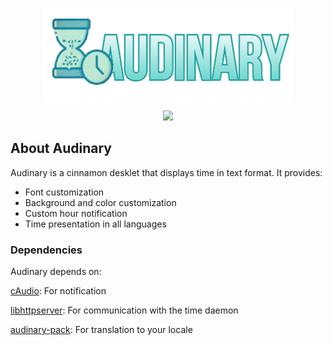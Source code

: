 <p align="center">
  <img align="center" src="https://github.com/zenon8adams/audinary/blob/master/icon.png" alt="screenshot"/>
</p>

<p align="center">
  <a title="Crowdin" target="_blank" href="https://crowdin.com/project/audinary"><img src="https://badges.crowdin.net/audinary/localized.svg"></a>
</p>

## About Audinary

Audinary is a cinnamon desklet that displays time in text format. It provides:

<ul>
<li>Font customization</li>
<li>Background and color customization</li>
<li>Custom hour notification</li>
<li>Time presentation in all languages</li>
</ul>



### Dependencies

Audinary depends on:

[cAudio](https://github.com/R4stl1n/cAudio): For notification

[libhttpserver](https://github.com/etr/libhttpserver): For communication with the time daemon

[audinary-pack](https://github.com/zenon8adams/audinary-pack): For translation to your locale









